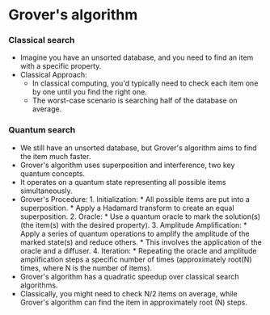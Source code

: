 # Grover's algorithm

### Classical search

* Imagine you have an unsorted database, and you need to find an item with a specific property.
* Classical Approach:
    * In classical computing, you'd typically need to check each item one by one until you find the right one.
    * The worst-case scenario is searching half of the database on average.

### Quantum search

* We still have an unsorted database, but Grover's algorithm aims to find the item much faster.
* Grover's algorithm uses superposition and interference, two key quantum concepts.
* It operates on a quantum state representing all possible items simultaneously.
* Grover's Procedure:
      1. Initialization:
            * All possible items are put into a superposition.
            * Apply a Hadamard transform to create an equal superposition.
      2. Oracle:
            * Use a quantum oracle to mark the solution(s) (the item(s) with the desired property).
      3. Amplitude Amplification:
            * Apply a series of quantum operations to amplify the amplitude of the marked state(s) and reduce others.
            * This involves the application of the oracle and a diffuser.
      4. Iteration:
            * Repeating the oracle and amplitude amplification steps a specific number of times (approximately root(N) times, where N is the number of items).
* Grover's algorithm has a quadratic speedup over classical search algorithms.
* Classically, you might need to check N/2 items on average, while Grover's algorithm can find the item in approximately root (N) steps.

​
